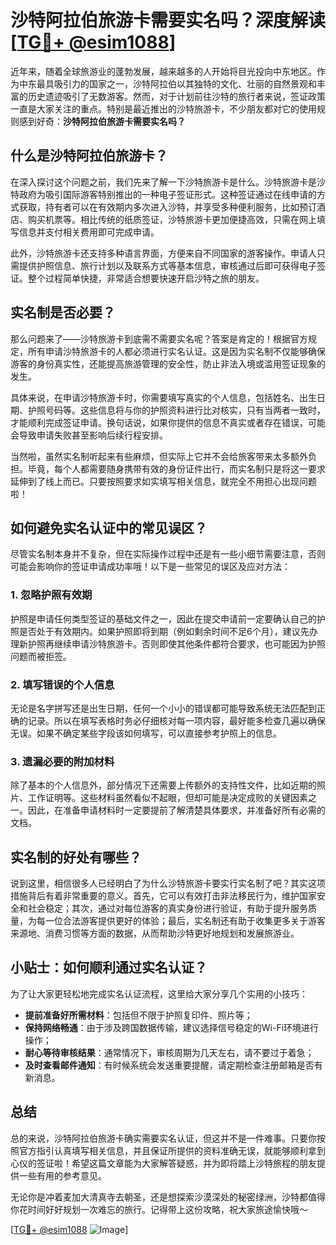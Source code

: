 # 沙特阿拉伯旅游卡需要实名吗？深度解读[[TG💪+ @esim1088](https://t.me/s/esim1088)]

近年来，随着全球旅游业的蓬勃发展，越来越多的人开始将目光投向中东地区。作为中东最具吸引力的国家之一，沙特阿拉伯以其独特的文化、壮丽的自然景观和丰富的历史遗迹吸引了无数游客。然而，对于计划前往沙特的旅行者来说，签证政策一直是大家关注的重点。特别是最近推出的沙特旅游卡，不少朋友都对它的使用规则感到好奇：**沙特阿拉伯旅游卡需要实名吗？**

## 什么是沙特阿拉伯旅游卡？

在深入探讨这个问题之前，我们先来了解一下沙特旅游卡是什么。沙特旅游卡是沙特政府为吸引国际游客特别推出的一种电子签证形式。这种签证通过在线申请的方式获取，持有者可以在有效期内多次进入沙特，并享受多种便利服务，比如预订酒店、购买机票等。相比传统的纸质签证，沙特旅游卡更加便捷高效，只需在网上填写信息并支付相关费用即可完成申请。

此外，沙特旅游卡还支持多种语言界面，方便来自不同国家的游客操作。申请人只需提供护照信息、旅行计划以及联系方式等基本信息，审核通过后即可获得电子签证。整个过程简单快捷，非常适合想要快速开启沙特之旅的朋友。

## 实名制是否必要？

那么问题来了——沙特旅游卡到底需不需要实名呢？答案是肯定的！根据官方规定，所有申请沙特旅游卡的人都必须进行实名认证。这是因为实名制不仅能够确保游客的身份真实性，还能提高旅游管理的安全性，防止非法入境或滥用签证现象的发生。

具体来说，在申请沙特旅游卡时，你需要填写真实的个人信息，包括姓名、出生日期、护照号码等。这些信息将与你的护照资料进行比对核实，只有当两者一致时，才能顺利完成签证申请。换句话说，如果你提供的信息不真实或者存在错误，可能会导致申请失败甚至影响后续行程安排。

当然啦，虽然实名制听起来有些麻烦，但实际上它并不会给旅客带来太多额外负担。毕竟，每个人都需要随身携带有效的身份证件出行，而实名制只是将这一要求延伸到了线上而已。只要按照要求如实填写相关信息，就完全不用担心出现问题啦！

## 如何避免实名认证中的常见误区？

尽管实名制本身并不复杂，但在实际操作过程中还是有一些小细节需要注意，否则可能会影响你的签证申请成功率哦！以下是一些常见的误区及应对方法：

### 1. 忽略护照有效期

护照是申请任何类型签证的基础文件之一，因此在提交申请前一定要确认自己的护照是否处于有效期内。如果护照即将到期（例如剩余时间不足6个月），建议先办理新护照再继续申请沙特旅游卡。否则即使其他条件都符合要求，也可能因为护照问题而被拒签。

### 2. 填写错误的个人信息

无论是名字拼写还是出生日期，任何一个小小的错误都可能导致系统无法匹配到正确的记录。所以在填写表格时务必仔细核对每一项内容，最好能多检查几遍以确保无误。如果不确定某些字段该如何填写，可以直接参考护照上的信息。

### 3. 遗漏必要的附加材料

除了基本的个人信息外，部分情况下还需要上传额外的支持性文件，比如近期的照片、工作证明等。这些材料虽然看似不起眼，但却可能是决定成败的关键因素之一。因此，在准备申请材料时一定要提前了解清楚具体要求，并准备好所有必需的文档。

## 实名制的好处有哪些？

说到这里，相信很多人已经明白了为什么沙特旅游卡要实行实名制了吧？其实这项措施背后有着非常重要的意义。首先，它可以有效打击非法移民行为，维护国家安全和社会稳定；其次，通过对每位游客的真实身份进行验证，有助于提升服务质量，为每一位合法游客提供更好的体验；最后，实名制还有助于收集更多关于游客来源地、消费习惯等方面的数据，从而帮助沙特更好地规划和发展旅游业。

## 小贴士：如何顺利通过实名认证？

为了让大家更轻松地完成实名认证流程，这里给大家分享几个实用的小技巧：

- **提前准备好所需材料**：包括但不限于护照复印件、照片等；
- **保持网络畅通**：由于涉及跨国数据传输，建议选择信号稳定的Wi-Fi环境进行操作；
- **耐心等待审核结果**：通常情况下，审核周期为几天左右，请不要过于着急；
- **及时查看邮件通知**：有时候系统会发送重要提醒，请定期检查注册邮箱是否有新消息。

## 总结

总的来说，沙特阿拉伯旅游卡确实需要实名认证，但这并不是一件难事。只要你按照官方指引认真填写相关信息，并且保证所提供的资料准确无误，就能够顺利拿到心仪的签证啦！希望这篇文章能为大家解答疑惑，并为即将踏上沙特旅程的朋友提供一些有用的参考意见。

无论你是冲着麦加大清真寺去朝圣，还是想探索沙漠深处的秘密绿洲，沙特都值得你花时间好好规划一次难忘的旅行。记得带上这份攻略，祝大家旅途愉快哦～

[[TG💪+ @esim1088](https://t.me/s/esim1088) ![Image](https://i.postimg.cc/4NQfJmqS/Snipaste-2025-05-13-00-14-12.png)]